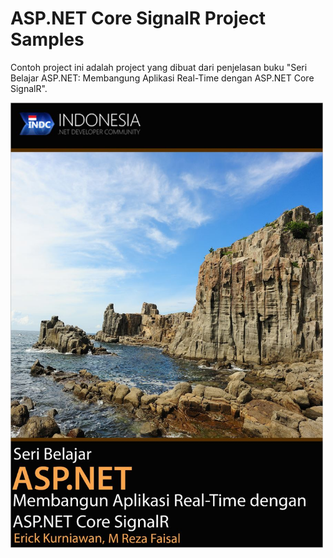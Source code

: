 # ASP.NET Core SignalR Project Samples

Contoh project ini adalah project yang dibuat dari penjelasan buku "Seri Belajar ASP.NET: Membangung Aplikasi Real-Time dengan ASP.NET Core SignalR".

<img src="https://github.com/rezafaisal/ASPNETCoreSignalR/blob/master/images/Capture.JPG" alt="Seri Belajar ASP.NET: Membangung Aplikasi Real-Time dengan ASP.NET Core SignalR" width="500">
